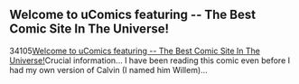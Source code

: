 <article><h2>Welcome to uComics featuring -- The Best Comic Site In The Universe!</h2><time><span class="day">3</span><span class="month">4</span><span class="year">105</span></time><a href="http://www.ucomics.com/calvinandhobbes/characters.phtml">Welcome to uComics featuring -- The Best Comic Site In The Universe!</a>Crucial information... I have been reading this comic even before I had my own version of Calvin (I named him Willem)...</article>